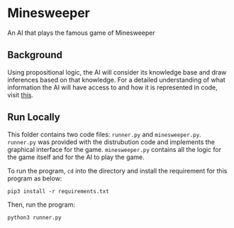 # Minesweeper

An AI that plays the famous game of Minesweeper

## Background

Using propositional logic, the AI will consider its knowledge base and draw inferences based on that knowledge. For a detailed understanding of what information the AI will have access to and how it is represented in code, visit [this](https://cs50.harvard.edu/ai/2020/projects/1/minesweeper/#background).

## Run Locally

This folder contains two code files: `runner.py` and `minesweeper.py`. `runner.py` was provided with the distrubution code and implements the graphical interface for the game. `minesweeper.py` contains all the logic for the game itself and for the AI to play the game.

To run the program, `cd` into the directory and install the requirement for this program as below:

```shell
pip3 install -r requirements.txt
```

Then, run the program:

```shell
python3 runner.py
```
